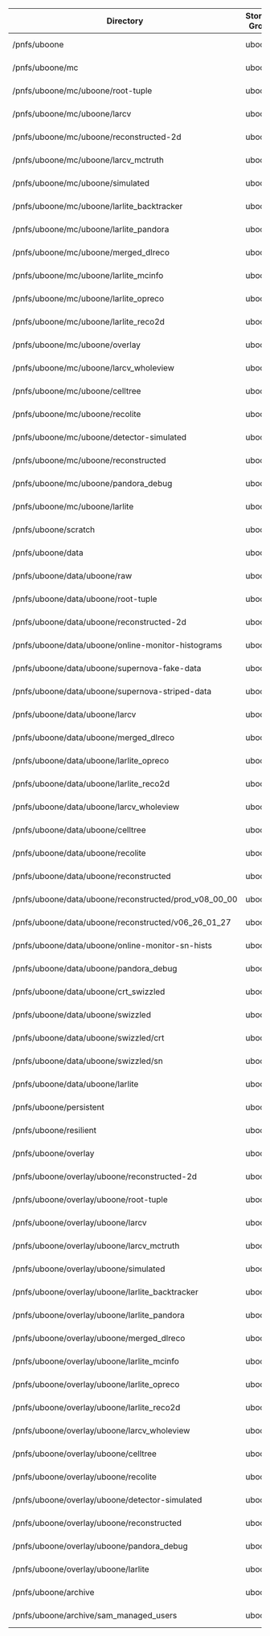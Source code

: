 | Directory | Storage Group | File family | Width | Wrapper | Library | SFA | Pool |
| --- | --- | --- | --- | --- | --- | --- | --- |
| /pnfs/uboone | uboone | uboone | 3 | cpio_odc | CD-LTO8G2 | No | readWritePools |
| /pnfs/uboone/mc | uboone | uboone_mc | 2 | cpio_odc | CD-LTO8G2 | No | readWritePools |
| /pnfs/uboone/mc/uboone/root-tuple | uboone | mc_tuple | 2 | cpio_odc | CD-LTO8G2 | Yes | readWritePools |
| /pnfs/uboone/mc/uboone/larcv | uboone | mc_larcv | 2 | cpio_odc | CD-LTO8G2 | Yes | readWritePools |
| /pnfs/uboone/mc/uboone/reconstructed-2d | uboone | mc_reco | 2 | cpio_odc | CD-LTO8G2 | Yes | readWritePools |
| /pnfs/uboone/mc/uboone/larcv_mctruth | uboone | mc_larcv | 2 | cpio_odc | CD-LTO8G2 | Yes | readWritePools |
| /pnfs/uboone/mc/uboone/simulated | uboone | mc_sim | 2 | cpio_odc | CD-LTO8G2 | No | readWritePools |
| /pnfs/uboone/mc/uboone/larlite_backtracker | uboone | mc_larlite | 2 | cpio_odc | CD-LTO8G2 | Yes | readWritePools |
| /pnfs/uboone/mc/uboone/larlite_pandora | uboone | mc_larlite | 2 | cpio_odc | CD-LTO8G2 | Yes | readWritePools |
| /pnfs/uboone/mc/uboone/merged_dlreco | uboone | mc_merged_dlreco | 2 | cpio_odc | CD-LTO8G2 | Yes | readWritePools |
| /pnfs/uboone/mc/uboone/larlite_mcinfo | uboone | mc_larlite | 2 | cpio_odc | CD-LTO8G2 | Yes | readWritePools |
| /pnfs/uboone/mc/uboone/larlite_opreco | uboone | mc_larlite | 2 | cpio_odc | CD-LTO8G2 | Yes | readWritePools |
| /pnfs/uboone/mc/uboone/larlite_reco2d | uboone | mc_larlite | 2 | cpio_odc | CD-LTO8G2 | Yes | readWritePools |
| /pnfs/uboone/mc/uboone/overlay | uboone | mc_overlay | 2 | cpio_odc | CD-LTO8G2 | No | readWritePools |
| /pnfs/uboone/mc/uboone/larcv_wholeview | uboone | mc_larcv | 2 | cpio_odc | CD-LTO8G2 | Yes | readWritePools |
| /pnfs/uboone/mc/uboone/celltree | uboone | celltree | 2 | cpio_odc | CD-LTO8G2 | Yes | readWritePools |
| /pnfs/uboone/mc/uboone/recolite | uboone | mc_recolite | 2 | cpio_odc | CD-LTO8G2 | Yes | readWritePools |
| /pnfs/uboone/mc/uboone/detector-simulated | uboone | mc_detsim | 2 | cpio_odc | CD-LTO8G2 | No | readWritePools |
| /pnfs/uboone/mc/uboone/reconstructed | uboone | mc_reco | 4 | cpio_odc | CD-LTO8G2 | Yes | readWritePools |
| /pnfs/uboone/mc/uboone/pandora_debug | uboone | pandora_debug | 2 | cpio_odc | CD-LTO8G2 | Yes | readWritePools |
| /pnfs/uboone/mc/uboone/larlite | uboone | mc_larlite | 2 | cpio_odc | CD-LTO8G2 | Yes | readWritePools |
| /pnfs/uboone/scratch | uboone | scratch | 3 | cpio_odc | CD-LTO8G2 | No | PublicScratchPools |
| /pnfs/uboone/data | uboone | uboone | 3 | cpio_odc | CD-LTO8G2 | No | readWritePools |
| /pnfs/uboone/data/uboone/raw | uboone | data_raw | 3 | cpio_odc | CD-LTO8G2 | No | UbooneReadWritePools (write) |
| /pnfs/uboone/data/uboone/root-tuple | uboone | data_tuple | 3 | cpio_odc | CD-LTO8G2 | Yes | readWritePools |
| /pnfs/uboone/data/uboone/reconstructed-2d | uboone | data_reco | 3 | cpio_odc | CD-LTO8G2 | Yes | readWritePools |
| /pnfs/uboone/data/uboone/online-monitor-histograms | uboone | online-monitor-histograms | 2 | cpio_odc | CD-LTO8G2 | No | readWritePools |
| /pnfs/uboone/data/uboone/supernova-fake-data | uboone | supernova-fake-data | 2 | cpio_odc | CD-LTO8G2 | No | readWritePools |
| /pnfs/uboone/data/uboone/supernova-striped-data | uboone | supernova-striped-data | 2 | cpio_odc | CD-LTO8G2 | No | readWritePools |
| /pnfs/uboone/data/uboone/larcv | uboone | data_larcv | 2 | cpio_odc | CD-LTO8G2 | Yes | readWritePools |
| /pnfs/uboone/data/uboone/merged_dlreco | uboone | data_merged_dlreco | 2 | cpio_odc | CD-LTO8G2 | Yes | readWritePools |
| /pnfs/uboone/data/uboone/larlite_opreco | uboone | data_larlite | 2 | cpio_odc | CD-LTO8G2 | Yes | readWritePools |
| /pnfs/uboone/data/uboone/larlite_reco2d | uboone | data_larlite | 2 | cpio_odc | CD-LTO8G2 | Yes | readWritePools |
| /pnfs/uboone/data/uboone/larcv_wholeview | uboone | data_larcv | 2 | cpio_odc | CD-LTO8G2 | Yes | readWritePools |
| /pnfs/uboone/data/uboone/celltree | uboone | data_celltree | 3 | cpio_odc | CD-LTO8G2 | Yes | readWritePools |
| /pnfs/uboone/data/uboone/recolite | uboone | data_recolite | 2 | cpio_odc | CD-LTO8G2 | Yes | readWritePools |
| /pnfs/uboone/data/uboone/reconstructed | uboone | data_reco | 6 | cpio_odc | CD-LTO8G2 | Yes | readWritePools |
| /pnfs/uboone/data/uboone/reconstructed/prod_v08_00_00 | uboone | data_reco | 3 | cpio_odc | CD-LTO8G2 | Yes | readWritePools |
| /pnfs/uboone/data/uboone/reconstructed/v06_26_01_27 | uboone | data_reco | 3 | cpio_odc | CD-LTO8G2 | Yes | readWritePools |
| /pnfs/uboone/data/uboone/online-monitor-sn-hists | uboone | online-monitor-sn-hists | 2 | cpio_odc | CD-LTO8G2 | No | readWritePools |
| /pnfs/uboone/data/uboone/pandora_debug | uboone | pandora_debug | 3 | cpio_odc | CD-LTO8G2 | Yes | readWritePools |
| /pnfs/uboone/data/uboone/crt_swizzled | uboone | crt_swizzled | 2 | cpio_odc | CD-LTO8G2 | No | readWritePools |
| /pnfs/uboone/data/uboone/swizzled | uboone | data_swizzled | 8 | cpio_odc | CD-LTO8G2 | No | readWritePools |
| /pnfs/uboone/data/uboone/swizzled/crt | uboone | crt_swizzled | 1 | cpio_odc | CD-LTO8G2 | No | readWritePools |
| /pnfs/uboone/data/uboone/swizzled/sn | uboone | sn_swizzled | 1 | cpio_odc | CD-LTO8G2 | No | readWritePools |
| /pnfs/uboone/data/uboone/larlite | uboone | data_larlite | 2 | cpio_odc | CD-LTO8G2 | Yes | readWritePools |
| /pnfs/uboone/persistent | uboone | persistent | 3 | cpio_odc | CD-LTO8G2 | No | UbooneAnalysisPools |
| /pnfs/uboone/resilient | uboone | resilient | 3 | cpio_odc | CD-LTO8G2 | No |  |
| /pnfs/uboone/overlay | uboone | uboone | 3 | cpio_odc | CD-LTO8G2 | No | readWritePools |
| /pnfs/uboone/overlay/uboone/reconstructed-2d | uboone | overlay_reco | 3 | cpio_odc | CD-LTO8G2 | Yes | readWritePools |
| /pnfs/uboone/overlay/uboone/root-tuple | uboone | overlay_tuple | 2 | cpio_odc | CD-LTO8G2 | Yes | readWritePools |
| /pnfs/uboone/overlay/uboone/larcv | uboone | overlay_larcv | 2 | cpio_odc | CD-LTO8G2 | Yes | readWritePools |
| /pnfs/uboone/overlay/uboone/larcv_mctruth | uboone | overlay_larcv | 2 | cpio_odc | CD-LTO8G2 | Yes | readWritePools |
| /pnfs/uboone/overlay/uboone/simulated | uboone | overlay_sim | 3 | cpio_odc | CD-LTO8G2 | No | readWritePools |
| /pnfs/uboone/overlay/uboone/larlite_backtracker | uboone | overlay_larlite | 2 | cpio_odc | CD-LTO8G2 | Yes | readWritePools |
| /pnfs/uboone/overlay/uboone/larlite_pandora | uboone | overlay_larlite | 2 | cpio_odc | CD-LTO8G2 | Yes | readWritePools |
| /pnfs/uboone/overlay/uboone/merged_dlreco | uboone | overlay_merged_dlreco | 2 | cpio_odc | CD-LTO8G2 | Yes | readWritePools |
| /pnfs/uboone/overlay/uboone/larlite_mcinfo | uboone | overlay_larlite | 2 | cpio_odc | CD-LTO8G2 | Yes | readWritePools |
| /pnfs/uboone/overlay/uboone/larlite_opreco | uboone | overlay_larlite | 2 | cpio_odc | CD-LTO8G2 | Yes | readWritePools |
| /pnfs/uboone/overlay/uboone/larlite_reco2d | uboone | overlay_larlite | 2 | cpio_odc | CD-LTO8G2 | Yes | readWritePools |
| /pnfs/uboone/overlay/uboone/larcv_wholeview | uboone | overlay_larcv | 2 | cpio_odc | CD-LTO8G2 | Yes | readWritePools |
| /pnfs/uboone/overlay/uboone/celltree | uboone | overlay_celltree | 2 | cpio_odc | CD-LTO8G2 | Yes | readWritePools |
| /pnfs/uboone/overlay/uboone/recolite | uboone | overlay_recolite | 2 | cpio_odc | CD-LTO8G2 | Yes | readWritePools |
| /pnfs/uboone/overlay/uboone/detector-simulated | uboone | overlay_detsim | 2 | cpio_odc | CD-LTO8G2 | No | readWritePools |
| /pnfs/uboone/overlay/uboone/reconstructed | uboone | overlay_reco | 10 | cpio_odc | CD-LTO8G2 | Yes | readWritePools |
| /pnfs/uboone/overlay/uboone/pandora_debug | uboone | pandora_debug | 2 | cpio_odc | CD-LTO8G2 | Yes | readWritePools |
| /pnfs/uboone/overlay/uboone/larlite | uboone | overlay_larlite | 2 | cpio_odc | CD-LTO8G2 | Yes | readWritePools |
| /pnfs/uboone/archive | uboone | uboone | 3 | cpio_odc | CD-LTO8G2 | No | readWritePools |
| /pnfs/uboone/archive/sam_managed_users | uboone | smu_archive | 1 | cpio_odc | CD-LTO8G2 | Yes | readWritePools |
